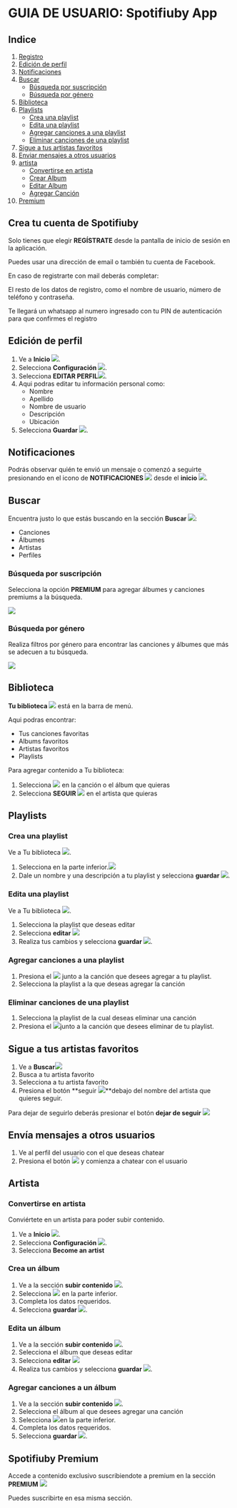﻿# GUIA DE USUARIO: Spotifiuby App

## Indice
1. [Registro](#registrarse)
2. [Edición de perfil](#editarpefil)
3. [Notificaciones](#notificaciones)
4. [Buscar](#buscar)
   - [Búsqueda por suscripción](#buscarsusc)
   - [Búsqueda por género](#buscargen)
5. [Biblioteca](#biblioteca)
6. [Playlists](#playlists)
   - [Crea una playlist](#crearplay)
   - [Edita una playlist](#editarplay)
   - [Agregar canciones a una playlist](#agregarplay)
   - [Eliminar canciones de una playlist](#eliminarplay)
7. [Sigue a tus artistas favoritos](#seguirartista)
8. [Enviar mensajes a otros usuarios](#mensaje)
9. [artista](#artista)
   - [Convertirse en artista](#beartist)
   - [Crear Album](#crearalbum)
   - [Editar Album](#editaralbum)
   - [Agregar Canción](#agregarcancionalbum)
10. [Premium](#premium)


## Crea tu cuenta de Spotifiuby <a name="registrarse"></a>

Solo tienes que elegir **REGÍSTRATE** desde la pantalla de inicio de sesión en la aplicación.

Puedes usar una dirección de email o también tu cuenta de Facebook.

En caso de registrarte con mail deberás completar:

El resto de los datos de registro, como el nombre de usuario, número de teléfono y contraseña.

Te llegará un whatsapp al numero ingresado con tu PIN de autenticación para que confirmes el registro

## Edición de perfil <a name="editarpefil"></a>

1. Ve a **Inicio ![](./images/Aspose.Words.940ed585-7c5b-4857-b898-2ecd1a7ca34a.001.png)**.
1. Selecciona **Configuración ![](./images/Aspose.Words.940ed585-7c5b-4857-b898-2ecd1a7ca34a.002.png)**.
1. Selecciona **EDITAR PERFIL![](./images/Aspose.Words.940ed585-7c5b-4857-b898-2ecd1a7ca34a.003.png)**.
1. Aqui podras editar tu información personal como:
   - Nombre
   - Apellido
   - Nombre de usuario
   - Descripción
   - Ubicación
1. Selecciona **Guardar ![](./images/Aspose.Words.940ed585-7c5b-4857-b898-2ecd1a7ca34a.004.png)**.

## Notificaciones <a name="notificaciones"></a>

Podrás observar quién te envió un mensaje o comenzó a seguirte presionando en el icono de **NOTIFICACIONES ![](./images/Aspose.Words.940ed585-7c5b-4857-b898-2ecd1a7ca34a.005.png)** desde el **inicio ![](./images/Aspose.Words.940ed585-7c5b-4857-b898-2ecd1a7ca34a.001.png)**.

## Buscar <a name="buscar"></a>

Encuentra justo lo que estás buscando en la sección **Buscar ![](./images/Aspose.Words.940ed585-7c5b-4857-b898-2ecd1a7ca34a.006.png)**:

- Canciones
- Álbumes
- Artistas
- Perfiles

### Búsqueda por suscripción <a name="buscarsusc"></a>

Selecciona la opción **PREMIUM** para agregar álbumes y canciones premiums a la búsqueda.

![](./images/Aspose.Words.940ed585-7c5b-4857-b898-2ecd1a7ca34a.007.png)

### Búsqueda  por género <a name="buscargen"></a>

Realiza filtros por género para encontrar las canciones y álbumes que más se adecuen a tu búsqueda.

![](./images/Aspose.Words.940ed585-7c5b-4857-b898-2ecd1a7ca34a.008.png)

## Biblioteca <a name="biblioteca"></a>

**Tu biblioteca ![](./images/Aspose.Words.940ed585-7c5b-4857-b898-2ecd1a7ca34a.009.png)** está en la barra de menú.

Aqui podras encontrar:

- Tus canciones favoritas
- Albums favoritos
- Artistas favoritos
- Playlists

Para agregar contenido a Tu biblioteca:

1. Selecciona ![](./images/Aspose.Words.940ed585-7c5b-4857-b898-2ecd1a7ca34a.010.png) en la canción o el álbum que quieras
1. Selecciona **SEGUIR ![](./images/Aspose.Words.940ed585-7c5b-4857-b898-2ecd1a7ca34a.011.png)** en el artista que quieras

## Playlists <a name="playlists"></a>

### Crea una playlist <a name="crearplay"></a>

Ve a Tu biblioteca ![](./images/Aspose.Words.940ed585-7c5b-4857-b898-2ecd1a7ca34a.012.png).

1. Selecciona en la parte inferior.![](./images/Aspose.Words.940ed585-7c5b-4857-b898-2ecd1a7ca34a.013.png)
1. Dale un nombre y una descripción a tu playlist y selecciona **guardar ![](./images/Aspose.Words.940ed585-7c5b-4857-b898-2ecd1a7ca34a.004.png)**.

### Edita una playlist <a name="editarplay"></a>

Ve a Tu biblioteca ![](./images/Aspose.Words.940ed585-7c5b-4857-b898-2ecd1a7ca34a.012.png).

1. Selecciona la playlist que deseas editar
1. Selecciona **editar ![](./images/Aspose.Words.940ed585-7c5b-4857-b898-2ecd1a7ca34a.014.png)**
1. Realiza tus cambios y selecciona **guardar ![](./images/Aspose.Words.940ed585-7c5b-4857-b898-2ecd1a7ca34a.004.png)**.

### Agregar canciones a una playlist <a name="agregarplay"></a>

1. Presiona el ![](./images/Aspose.Words.940ed585-7c5b-4857-b898-2ecd1a7ca34a.015.png) junto a la canción que desees agregar a tu playlist.
1. Selecciona la playlist a la que deseas agregar la canción

### Eliminar canciones de una playlist <a name="eliminarplay"></a>

1. Selecciona la playlist de la cual deseas eliminar una canción
1. Presiona el ![](./images/Aspose.Words.940ed585-7c5b-4857-b898-2ecd1a7ca34a.016.png)junto a la canción que desees eliminar de tu playlist.

## Sigue a tus artistas favoritos <a name="seguirartista"></a>

1. Ve a **Buscar![](./images/Aspose.Words.940ed585-7c5b-4857-b898-2ecd1a7ca34a.006.png)**
1. Busca a tu artista favorito
1. Selecciona a tu artista favorito
1. Presiona el botón **seguir ![](./images/Aspose.Words.940ed585-7c5b-4857-b898-2ecd1a7ca34a.011.png)**debajo del nombre del artista que quieres seguir.

Para dejar de seguirlo deberás presionar el botón **dejar de seguir ![](./images/Aspose.Words.940ed585-7c5b-4857-b898-2ecd1a7ca34a.017.png)**

## Envía mensajes a otros usuarios <a name="mensaje"></a>

1. Ve al perfil del usuario con el que deseas chatear
1. Presiona el botón ![](./images/Aspose.Words.940ed585-7c5b-4857-b898-2ecd1a7ca34a.018.png) y comienza a chatear con el usuario

## Artista <a name="artista"></a>

### Convertirse en artista <a name="beartist"></a>

Conviértete en un artista para poder subir contenido.

1. Ve a **Inicio ![](./images/Aspose.Words.940ed585-7c5b-4857-b898-2ecd1a7ca34a.001.png)**.
1. Selecciona **Configuración ![](./images/Aspose.Words.940ed585-7c5b-4857-b898-2ecd1a7ca34a.002.png)**.
1. Selecciona **Become an artist**

### Crea un álbum <a name="crearalbum"></a>

1. Ve a la sección **subir contenido ![](./images/Aspose.Words.940ed585-7c5b-4857-b898-2ecd1a7ca34a.019.png)**.
1. Selecciona ![](./images/Aspose.Words.940ed585-7c5b-4857-b898-2ecd1a7ca34a.020.png) en la parte inferior.
1. Completa los datos requeridos.
1. Selecciona **guardar ![](./images/Aspose.Words.940ed585-7c5b-4857-b898-2ecd1a7ca34a.004.png)**.

### Edita un álbum <a name="editaralbum"></a>

1. Ve a la sección **subir contenido ![](./images/Aspose.Words.940ed585-7c5b-4857-b898-2ecd1a7ca34a.019.png)**.
1. Selecciona el álbum que deseas editar
1. Selecciona **editar ![](./images/Aspose.Words.940ed585-7c5b-4857-b898-2ecd1a7ca34a.014.png)**
1. Realiza tus cambios y selecciona **guardar ![](./images/Aspose.Words.940ed585-7c5b-4857-b898-2ecd1a7ca34a.004.png)**.

### Agregar canciones a un álbum <a name="agregarcancionalbum"></a>

1. Ve a la sección **subir contenido ![](./images/Aspose.Words.940ed585-7c5b-4857-b898-2ecd1a7ca34a.019.png)**.
1. Selecciona el álbum al que desees agregar una canción
1. Selecciona ![](./images/Aspose.Words.940ed585-7c5b-4857-b898-2ecd1a7ca34a.022.png)en la parte inferior.
1. Completa los datos requeridos.
1. Selecciona **guardar ![](./images/Aspose.Words.940ed585-7c5b-4857-b898-2ecd1a7ca34a.004.png)**.


## Spotifiuby Premium <a name="premium"></a>

Accede a contenido exclusivo suscribiendote a premium en la sección **PREMIUM** ![](./images/Aspose.Words.940ed585-7c5b-4857-b898-2ecd1a7ca34a.024.png)



Puedes suscribirte en esa misma sección.
